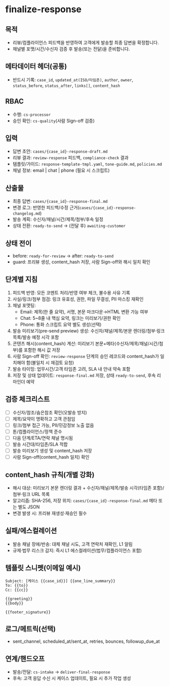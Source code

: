 # finalize-response

## 목적
- 리뷰/컴플라이언스 피드백을 반영하여 고객에게 발송할 최종 답변을 확정합니다.
- 채널별 포맷/시간/수신자 검증 후 발송(또는 전달)을 준비합니다.

## 메타데이터 헤더(공통)
- 반드시 기록: `case_id`, `updated_at(ISO/타임존)`, `author`, `owner`, `status_before`, `status_after`, `links[]`, `content_hash`

## RBAC
- 수행: `cs-processor`
- 승인 확인: `cs-quality`(사람 Sign-off 검증)

## 입력
- 답변 초안: `cases/{case_id}-response-draft.md`
- 리뷰 결과: `review-response` 피드백, `compliance-check` 결과
- 템플릿/가이드: `response-template-tmpl.yaml`, `tone-guide.md`, `policies.md`
- 채널 정보: email | chat | phone (필요 시 스크립트)

## 산출물
- 최종 답변: `cases/{case_id}-response-final.md`
- 변경 로그: 반영한 피드백/수정 근거(`cases/{case_id}-response-changelog.md`)
- 발송 계획: 수신자/채널/시간/제목/첨부/후속 일정
- 상태 전환: `ready-to-send` → (전달 후) `awaiting-customer`

## 상태 전이
- before: `ready-for-review` → after: `ready-to-send`
- guard: 프리뷰 생성, content_hash 저장, 사람 Sign-off와 해시 일치 확인

## 단계별 지침
1) 피드백 반영: 모든 코멘트 처리/반영 여부 체크, 불수용 사유 기록
2) 사실/링크/첨부 점검: 링크 유효성, 권한, 파일 무결성, PII 마스킹 재확인
3) 채널 포맷팅:
   - Email: 제목(한 줄 요약), 서명, 본문 마크다운→HTML 변환 가능 여부
   - Chat: 5~8줄 내 핵심 요약, 링크는 미리보기/권한 확인
   - Phone: 통화 스크립트 요약 별도 생성(선택)
4) 발송 미리보기(pre-send preview) 생성: 수신자/채널/제목/본문 렌더링/첨부·링크 목록/발송 예정 시각 포함
5) 콘텐츠 해시(content_hash) 계산: 미리보기 본문+메타(수신자/제목/채널/시간/첨부)를 포함한 해시 값 저장
6) 사람 Sign-off 확인: `review-response` 단계의 승인 레코드와 content_hash가 일치해야 함(불일치 시 재검토 요청)
7) 발송 타이밍: 업무시간/고객 타임존 고려, SLA 내 안내 약속 포함
8) 저장 및 상태 업데이트: `response-final.md` 저장, 상태 `ready-to-send`, 후속 리마인더 예약

## 검증 체크리스트
- [ ] 수신자/참조/숨은참조 확인(오발송 방지)
- [ ] 제목/요약이 명확하고 고객 관점임
- [ ] 링크/첨부 접근 가능, PII/민감정보 노출 없음
- [ ] 톤/컴플라이언스/정책 준수
- [ ] 다음 단계/ETA/연락 채널 명시됨
- [ ] 발송 시간대/타임존/SLA 적합
 - [ ] 발송 미리보기 생성 및 content_hash 저장
 - [ ] 사람 Sign-off(content_hash 일치) 확인

## content_hash 규칙(개별 강화)
- 해시 대상: 미리보기 본문 렌더링 결과 + 수신자/채널/제목/발송 시각(타임존 포함)/첨부·링크 URL 목록
- 알고리즘: SHA-256, 저장 위치: `cases/{case_id}-response-final.md` 메타 또는 별도 JSON
- 변경 발생 시: 프리뷰 재생성·재승인 필수

## 실패/에스컬레이션
- 발송 채널 장애/반송: 대체 채널 시도, 고객 연락처 재확인, L1 알림
- 규제·법무 리스크 감지: 즉시 L1 에스컬레이션(법무/컴플라이언스 포함)

## 템플릿 스니펫(이메일 예시)
```text
Subject: [케이스 {{case_id}}] {{one_line_summary}}
To: {{to}}
Cc: {{cc}}

{{greeting}}
{{body}}

{{footer_signature}}
```

## 로그/메트릭(선택)
- sent_channel, scheduled_at/sent_at, retries, bounces, followup_due_at

## 연계/핸드오프
- 발송/전달: `cs-intake` → `deliver-final-response`
- 후속: 고객 응답 수신 시 케이스 업데이트, 필요 시 추가 작업 생성
